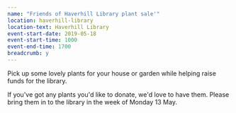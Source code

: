 ```yaml
---
name: "Friends of Haverhill Library plant sale'"
location: haverhill-library
location-text: Haverhill Library
event-start-date: 2019-05-18
event-start-time: 1000
event-end-time: 1700
breadcrumb: y
---
```


Pick up some lovely plants for your house or garden while helping raise funds for the library.

If you've got any plants you'd like to donate, we'd love to have them. Please bring them in to the library in the week of Monday 13 May.
